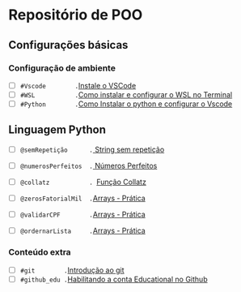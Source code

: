 # Repositório de POO

## Configurações básicas

### Configuração de ambiente<!-- +xp:0 -->
- [ ] `#Vscode        .`[Instale o VSCode](https://code.visualstudio.com/download)
- [ ] `#WSL           .`[Como instalar e configurar o WSL no Terminal](https://code.visualstudio.com/download)
- [ ] `#Python        .`[Como Instalar o python e configurar o Vscode](wiki/git/README.md)

## Linguagem Python
- [ ] `@semRepetição      .`[ String sem repetição](python/sem_repeticao.md)
- [ ] `@numerosPerfeitos  .`[ Números Perfeitos](python/numeros_perfeitos.md)
- [ ] `@collatz           . `[Função Collatz](python/collatz.md)
- [ ] `@zerosFatorialMil  .`[Arrays - Prática](typescript/arrays_pratica.md)
- [ ] `@validarCPF        .`[Arrays - Prática](typescript/arrays_pratica.md)
- [ ] `@ordernarLista     .`[Arrays - Prática](typescript/arrays_pratica.md)


### Conteúdo extra

- [ ] `#git        .`[Introdução ao git](wiki/git/README.md)
- [ ] `#github_edu .`[Habilitando a conta Educational no Github](wiki/git/github.md)

